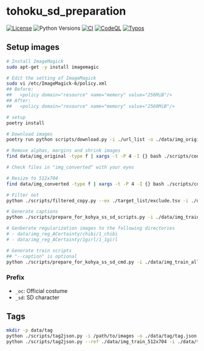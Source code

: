 
# tohoku_sd_preparation

[![License](https://img.shields.io/badge/License-Apache%202.0-blue.svg)](https://opensource.org/licenses/Apache-2.0)
![Python Versions](https://img.shields.io/badge/python-3.8%20%7C%203.9%20%7C%203.10-blue)
[![CI](https://github.com/shirayu/tohoku_sd_preparation/actions/workflows/ci.yml/badge.svg)](https://github.com/shirayu/tohoku_sd_preparation/actions/workflows/ci.yml)
[![CodeQL](https://github.com/shirayu/tohoku_sd_preparation/actions/workflows/codeql-analysis.yml/badge.svg)](https://github.com/shirayu/tohoku_sd_preparation/actions/workflows/codeql-analysis.yml)
[![Typos](https://github.com/shirayu/tohoku_sd_preparation/actions/workflows/typos.yml/badge.svg)](https://github.com/shirayu/tohoku_sd_preparation/actions/workflows/typos.yml)

## Setup images

```bash
# Install ImageMagick
sudo apt-get -y install imagemagic

# Edit the setting of ImageMagick
sudo vi /etc/ImageMagick-6/policy.xml 
## Before:
##   <policy domain="resource" name="memory" value="256MiB"/>
## After:
##   <policy domain="resource" name="memory" value="2560MiB"/>

# setup
poetry install

# Download images
poetry run python scripts/download.py -i ./url_list -o ./data/img_original 

# Remove alphas, margins and shrink images
find data/img_original -type f | xargs -t -P 4 -I {} bash ./scripts/convert_image_0.sh {} data/img_converted

# Check files in "img_converted" with your eyes

# Resize to 512x704
find data/img_converted -type f | xargs -t -P 4 -I {} bash ./scripts/convert_image_1.sh {} data/img_train_512x704 512x704

# Filter out
python ./scripts/filtered_copy.py --ex ./target_list/exclude.tsv -i ./data/img_train_512x704 -o ./data/img_train_512x704_filtered

# Generate captions
python ./scripts/prepare_for_kohya_ss_sd_scripts.py -i ./data/img_train_512x704_filtered -o ./data/img_train_all --nosd --repeat 5 --tag ./data/tag/tag.json --tag-target ./data/tag/tag_target.json

# Genberate regularization images to the following directories
# - data/img_reg_ACertainty/chibi/1_chibi
# - data/img_reg_ACertainty/1girl/1_1girl

# Generate train scripts
## "--caption" is optional
python ./scripts/prepare_for_kohya_ss_sd_cmd.py -i ./data/img_train_all -o ./data/models --reg ./data/img_reg_ACertainty -C ~/workspace/3rd/sd-scripts --model ~/data/stable-diffusion/webui-models/ACertainty.ckpt --caption
```

### Prefix

- ``_oc``: Official costume
- ``_sd``: SD character

## Tags

```bash
mkdir -p data/tag
python ./scripts/tag2json.py -i /path/to/images -o ./data/tag/tag.json
python ./scripts/tag2json.py --ref ./data/img_train_512x704 -i ./data/tag/tag.json -o counted
```
